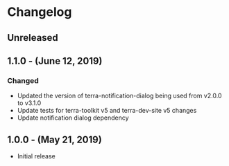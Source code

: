 Changelog
=========

Unreleased
----------

1.1.0 - (June 12, 2019)
------------------
### Changed
* Updated the version of terra-notification-dialog being used from v2.0.0 to v3.1.0
* Update tests for terra-toolkit v5 and terra-dev-site v5 changes
* Update notification dialog dependency

1.0.0 - (May 21, 2019)
------------------
* Initial release
